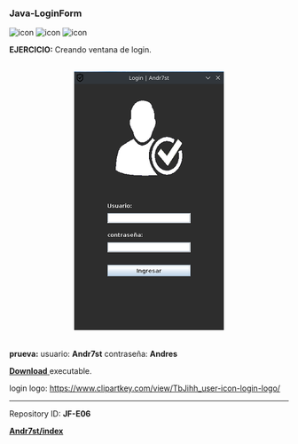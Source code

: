 ### Java-LoginForm

![icon](https://raw.github.com/Andr7st/index/main/src/images/icons/java_x32.png)
![icon](https://raw.github.com/Andr7st/index/main/src/images/icons/git_x32.png)
![icon](https://raw.github.com/Andr7st/index/main/src/images/icons/github_x32.png)

**EJERCICIO:** Creando ventana de login.

<!-- Download [**Demo**](demo/Demo.zip)

![imagen](out/images/JF_E06_A.png)

style=" width:300px ; height:96px "
-->

<br>

<div align="center">
<img src="out/images/JF_E06_A.png"  />
</div>

<br>

**prueva:**
usuario: **Andr7st** 
contraseña: **Andres**

<a href="out/demo/demo_JF-E06.zip" download> **Download** </a> executable.


login logo: https://www.clipartkey.com/view/TbJihh_user-icon-login-logo/

---

Repository ID: **JF-E06**

[**Andr7st/index**](https://github.com/Andr7st/index/)
